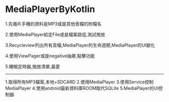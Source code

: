 # MediaPlayerByKotlin
1.先循片手機的資料是MP3或是其他音檔的附檔名  

2.使用MediaPlayer給定File或是檔案路徑,測試撥放   

3.Recycleview列出所有音檔,MediaPlayer的生命週期,MediaPlayer的UI變化  

4.使用ViewPager或是negative抽屜,點擊功能

5.睡眠定時器,撥放清單,最愛


------------------------------------------------
1.取得所有MP3檔案,本地+SDCARD
2.使用MediaPlayer
3.使用Service控制MediaPlayer
4.使用android最新資料庫ROOM取代SQLite
5.MediaPlayer的UI控制器
